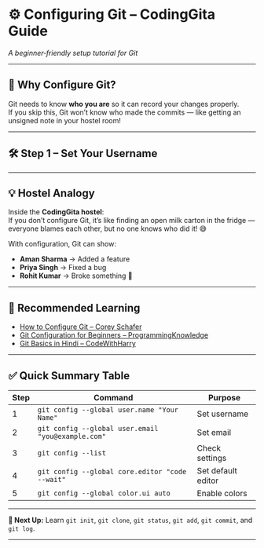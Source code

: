 <!-- Banner -->
# ⚙️ Configuring Git – CodingGita Guide  
*A beginner‑friendly setup tutorial for Git*  

---

## 📍 Why Configure Git?  
Git needs to know **who you are** so it can record your changes properly.  
If you skip this, Git won’t know who made the commits — like getting an unsigned note in your hostel room!

---

## 🛠 Step 1 – Set Your Username  

---

## 💡 Hostel Analogy  
Inside the **CodingGita hostel**:  
If you don’t configure Git, it’s like finding an open milk carton in the fridge —  
everyone blames each other, but no one knows who did it! 😅

With configuration, Git can show:  
- **Aman Sharma** → Added a feature  
- **Priya Singh** → Fixed a bug  
- **Rohit Kumar** → Broke something 🤭  

---

## 🎥 Recommended Learning  
- [How to Configure Git – Corey Schafer](https://www.youtube.com/watch?v=4ZtZ_nFutD8&t=350s)  
- [Git Configuration for Beginners – ProgrammingKnowledge](https://www.youtube.com/watch?v=USjZcfj8yxE&t=450s)  
- [Git Basics in Hindi – CodeWithHarry](https://www.youtube.com/watch?v=Ez8F0nW6S-w&t=400s)  

---

## ✅ Quick Summary Table  

| Step | Command | Purpose |
|------|---------|---------|
| 1 | `git config --global user.name "Your Name"` | Set username |
| 2 | `git config --global user.email "you@example.com"` | Set email |
| 3 | `git config --list` | Check settings |
| 4 | `git config --global core.editor "code --wait"` | Set default editor |
| 5 | `git config --global color.ui auto` | Enable colors |

---

**📢 Next Up:** Learn `git init`, `git clone`, `git status`, `git add`, `git commit`, and `git log`.

---

